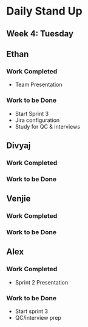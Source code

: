 # Daily Stand Up
## Week 4: Tuesday

## Ethan

### Work Completed

- Team Presentation

### Work to be Done

- Start Sprint 3
- Jira configuration
- Study for QC & interviews

## Divyaj

### Work Completed



### Work to be Done



## Venjie

### Work Completed



### Work to be Done



## Alex

### Work Completed
- Sprint 2 Presentation


### Work to be Done
- Start sprint 3
- QC/interview prep
